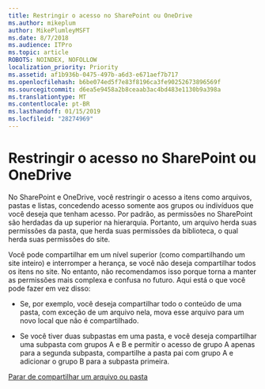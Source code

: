 ```yaml
---
title: Restringir o acesso no SharePoint ou OneDrive
ms.author: mikeplum
author: MikePlumleyMSFT
ms.date: 8/7/2018
ms.audience: ITPro
ms.topic: article
ROBOTS: NOINDEX, NOFOLLOW
localization_priority: Priority
ms.assetid: af1b936b-0475-497b-a6d3-e671aef7b717
ms.openlocfilehash: b6be074ed5f7e83f8196ca3fe90252673896569f
ms.sourcegitcommit: d6ea5e9458a2b8ceaab3ac4bd483e1130b9a398a
ms.translationtype: MT
ms.contentlocale: pt-BR
ms.lasthandoff: 01/15/2019
ms.locfileid: "28274969"
---
```

# <a name="restrict-access-in-sharepoint-or-onedrive"></a>Restringir o acesso no SharePoint ou OneDrive

No SharePoint e OneDrive, você restringir o acesso a itens como arquivos, pastas e listas, concedendo acesso somente aos grupos ou indivíduos que você deseja que tenham acesso. Por padrão, as permissões no SharePoint são herdadas da up superior na hierarquia. Portanto, um arquivo herda suas permissões da pasta, que herda suas permissões da biblioteca, o qual herda suas permissões do site.
  
Você pode compartilhar em um nível superior (como compartilhando um site inteiro) e interromper a herança, se você não deseja compartilhar todos os itens no site. No entanto, não recomendamos isso porque torna a manter as permissões mais complexa e confusa no futuro. Aqui está o que você pode fazer em vez disso:
  
- Se, por exemplo, você deseja compartilhar todo o conteúdo de uma pasta, com exceção de um arquivo nela, mova esse arquivo para um novo local que não é compartilhado.
    
- Se você tiver duas subpastas em uma pasta, e você deseja compartilhar uma subpasta com grupos A e B e permitir o acesso de grupo A apenas para a segunda subpasta, compartilhe a pasta pai com grupo A e adicionar o grupo B para a subpasta primeira.
    
[Parar de compartilhar um arquivo ou pasta](https://go.microsoft.com/fwlink/?linkid=2008861)
  

